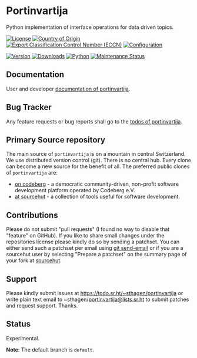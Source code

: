 # Portinvartija

Python implementation of interface operations for data driven topics.

[![License](https://git.sr.ht/~sthagen/portinvartija/blob/default/docs/badges/license-spdx-mit.svg)](https://git.sr.ht/~sthagen/portinvartija/tree/default/item/LICENSE)
[![Country of Origin](https://git.sr.ht/~sthagen/portinvartija/blob/default/docs/badges/country-of-origin-name-switzerland-neutral.svg)](https://git.sr.ht/~sthagen/portinvartija/tree/default/item/COUNTRY-OF-ORIGIN)
[![Export Classification Control Number (ECCN)](https://git.sr.ht/~sthagen/portinvartija/blob/default/docs/badges/export-control-classification-number_eccn-ear99-neutral.svg)](https://git.sr.ht/~sthagen/portinvartija/tree/default/item/EXPORT-CONTROL-CLASSIFICATION-NUMBER)
[![Configuration](https://git.sr.ht/~sthagen/portinvartija/blob/default/docs/badges/configuration-sbom.svg)](https://git.sr.ht/~sthagen/portinvartija/tree/default/item/docs/third-party/README.md)

[![Version](https://git.sr.ht/~sthagen/portinvartija/blob/default/docs/badges/latest-release.svg)](https://pypi.python.org/pypi/portinvartija/)
[![Downloads](https://git.sr.ht/~sthagen/portinvartija/blob/default/docs/badges/downloads-per-month.svg)](https://pepy.tech/project/portinvartija)
[![Python](https://git.sr.ht/~sthagen/portinvartija/blob/default/docs/badges/python-versions.svg)](https://pypi.python.org/pypi/portinvartija/)
[![Maintenance Status](https://git.sr.ht/~sthagen/portinvartija/blob/default/docs/badges/commits-per-year.svg)](https://git.sr.ht/~sthagen/portinvartija/log)

## Documentation

User and developer [documentation of portinvartija](https://codes.dilettant.life/docs/portinvartija).

## Bug Tracker

Any feature requests or bug reports shall go to the [todos of portinvartija](https://todo.sr.ht/~sthagen/portinvartija).

## Primary Source repository

The main source of `portinvartija` is on a mountain in central Switzerland.
We use distributed version control (git).
There is no central hub.
Every clone can become a new source for the benefit of all.
The preferred public clones of `portinvartija` are:

* [on codeberg](https://codeberg.org/sthagen/portinvartija) - a democratic community-driven, non-profit software development platform operated by Codeberg e.V.
* [at sourcehut](https://git.sr.ht/~sthagen/portinvartija) - a collection of tools useful for software development.

## Contributions

Please do not submit "pull requests" (I found no way to disable that "feature" on GitHub).
If you like to share small changes under the repositories license please kindly do so by sending a patchset.
You can either send such a patchset per email using [git send-email](https://git-send-email.io) or 
if you are a sourcehut user by selecting "Prepare a patchset" on the summary page of your fork at [sourcehut](https://git.sr.ht/).

## Support

Please kindly submit issues at https://todo.sr.ht/~sthagen/portinvartija or write plain text email to ~sthagen/portinvartija@lists.sr.ht to submit patches and request support. Thanks.

## Status

Experimental.

**Note**: The default branch is `default`.
